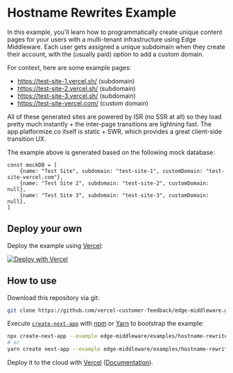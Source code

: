 # Hostname Rewrites Example

In this example, you'll learn how to programmatically create unique content pages for your users with a multi-tenant infrastructure using Edge Middleware. Each user gets assigned a unique subdomain when they create their account, with the (usually paid) option to add a custom domain.

For context, here are some example pages:  
- https://test-site-1.vercel.sh/ (subdomain)
- https://test-site-2.vercel.sh/ (subdomain)
- https://test-site-3.vercel.sh/ (subdomain)
- https://test-site-vercel.com/ (custom domain)

All of these generated sites are powered by ISR (no SSR at all) so they load pretty much instantly + the inter-page transitions are lightning fast. The app.platformize.co itself is static + SWR, which provides a great client-side transition UX.

The example above is generated based on the following mock database:

```
const mockDB = [
    {name: "Test Site", subdomain: "test-site-1", customDomain: "test-site-vercel.com"},
    {name: "Test Site 2", subdomain: "test-site-2", customDomain: null},
    {name: "Test Site 3", subdomain: "test-site-3", customDomain: null},
]
```

## Deploy your own

Deploy the example using [Vercel](https://vercel.com?utm_source=github&utm_medium=readme&utm_campaign=next-example):

[![Deploy with Vercel](https://vercel.com/button)](https://vercel.com/new/git/external?repository-url=https://github.com/vercel-customer-feedback/edge-middleware/tree/main/examples/hostname-rewrites&project-name=platforms&repository-name=platforms)



## How to use

Download this repository via git:

```bash
git clone https://github.com/vercel-customer-feedback/edge-middleware.git
```

Execute [`create-next-app`](https://github.com/vercel/next.js/tree/canary/packages/create-next-app) with [npm](https://docs.npmjs.com/cli/init) or [Yarn](https://yarnpkg.com/lang/en/docs/cli/create/) to bootstrap the example:

```bash
npx create-next-app --example edge-middleware/examples/hostname-rewrites hostname-rewrites
# or
yarn create next-app --example edge-middleware/examples/hostname-rewrites hostname-rewrites
```

Deploy it to the cloud with [Vercel](https://vercel.com/new?utm_source=github&utm_medium=readme&utm_campaign=edge-middleware-eap) ([Documentation](https://nextjs.org/docs/deployment)).


